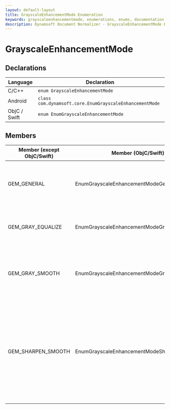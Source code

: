 ```yaml
---
layout: default-layout
title: GrayscaleEnhancementMode Enumeration
keywords: grayscaleenhancementmode, enumerations, enums, documentation
description: Dynamsoft Document Normalizer - GrayscaleEnhancementMode Enumeration
---
```


# GrayscaleEnhancementMode

## Declarations

| Language | Declaration |
| -------- | ----------- |
| C/C++ | `enum GrayscaleEnhancementMode` |
| Android | `class com.dynamsoft.core.EnumGrayscaleEnhancementMode` |
| ObjC / Swift | `enum EnumGrayscaleEnhancementMode` |

## Members

| Member (except ObjC/Swift) | Member (ObjC/Swift) | Value | Description | Valid Arguments |
| ------ | ------ |----- | ----------- | --------------- |
| GEM_GENERAL | EnumGrayscaleEnhancementModeGeneral| 0x02 | Takes the un-preprocessed grayscale image for following operations. | `N/A` |
| GEM_GRAY_EQUALIZE | EnumGrayscaleEnhancementModeGrayEqualize| 0x04 | Preprocesses the grayscale image using the gray equalization algorithm. | [`Sensitivity`]({{ site.parameters_reference }}grayscale-enhancement-modes.html#sensitivity) |
| GEM_GRAY_SMOOTH | EnumGrayscaleEnhancementModeGraySmooth| 0x08 | Preprocesses the grayscale image using the gray smoothing algorithm. | [`SmoothBlockSizeX`]({{ site.parameters_reference }}grayscale-enhancement-modes.html#smoothblocksizex)<br>[`SmoothBlockSizeY`]({{ site.parameters_reference }}grayscale-enhancement-modes.html#smoothblocksizey) |
| GEM_SHARPEN_SMOOTH | EnumGrayscaleEnhancementModeSharppenSmooth| 0x10 | Preprocesses the grayscale image using the sharpening and smoothing algorithm. | [`SmoothBlockSizeX`]({{ site.parameters_reference }}grayscale-enhancement-modes.html#smoothblocksizex)<br>[`SmoothBlockSizeY`]({{ site.parameters_reference }}grayscale-enhancement-modes.html#smoothblocksizey)<br>[`SharpenBlockSizeX`]({{ site.parameters_reference }}grayscale-enhancement-modes.html#sharpenblocksizex)<br>[`SharpenBlockSizeY`]({{ site.parameters_reference }}grayscale-enhancement-modes.html#sharpenblocksizey) |
